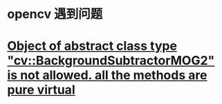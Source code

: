 # opencv 遇到问题

# [Object of abstract class type "cv::BackgroundSubtractorMOG2" is not allowed. all the methods are pure virtual](https://stackoverflow.com/questions/32530024/object-of-abstract-class-type-cvbackgroundsubtractormog2-is-not-allowed-all)
